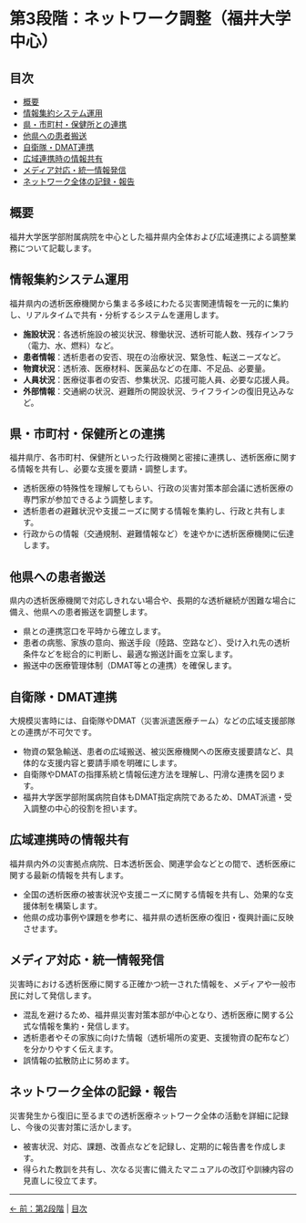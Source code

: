 # 第3段階：ネットワーク調整（福井大学中心）

## 目次

- [概要](#概要)
- [情報集約システム運用](#情報集約システム運用)
- [県・市町村・保健所との連携](#県市町村保健所との連携)
- [他県への患者搬送](#他県への患者搬送)
- [自衛隊・DMAT連携](#自衛隊dmat連携)
- [広域連携時の情報共有](#広域連携時の情報共有)
- [メディア対応・統一情報発信](#メディア対応統一情報発信)
- [ネットワーク全体の記録・報告](#ネットワーク全体の記録報告)

## 概要

福井大学医学部附属病院を中心とした福井県内全体および広域連携による調整業務について記載します。

## 情報集約システム運用

福井県内の透析医療機関から集まる多岐にわたる災害関連情報を一元的に集約し、リアルタイムで共有・分析するシステムを運用します。

- **施設状況**：各透析施設の被災状況、稼働状況、透析可能人数、残存インフラ（電力、水、燃料）など。
- **患者情報**：透析患者の安否、現在の治療状況、緊急性、転送ニーズなど。
- **物資状況**：透析液、医療材料、医薬品などの在庫、不足品、必要量。
- **人員状況**：医療従事者の安否、参集状況、応援可能人員、必要な応援人員。
- **外部情報**：交通網の状況、避難所の開設状況、ライフラインの復旧見込みなど。

## 県・市町村・保健所との連携

福井県庁、各市町村、保健所といった行政機関と密接に連携し、透析医療に関する情報を共有し、必要な支援を要請・調整します。

- 透析医療の特殊性を理解してもらい、行政の災害対策本部会議に透析医療の専門家が参加できるよう調整します。
- 透析患者の避難状況や支援ニーズに関する情報を集約し、行政と共有します。
- 行政からの情報（交通規制、避難情報など）を速やかに透析医療機関に伝達します。

## 他県への患者搬送

県内の透析医療機関で対応しきれない場合や、長期的な透析継続が困難な場合に備え、他県への患者搬送を調整します。

- 県との連携窓口を平時から確立します。
- 患者の病態、家族の意向、搬送手段（陸路、空路など）、受け入れ先の透析条件などを総合的に判断し、最適な搬送計画を立案します。
- 搬送中の医療管理体制（DMAT等との連携）を確保します。

## 自衛隊・DMAT連携

大規模災害時には、自衛隊やDMAT（災害派遣医療チーム）などの広域支援部隊との連携が不可欠です。

- 物資の緊急輸送、患者の広域搬送、被災医療機関への医療支援要請など、具体的な支援内容と要請手順を明確にします。
- 自衛隊やDMATの指揮系統と情報伝達方法を理解し、円滑な連携を図ります。
- 福井大学医学部附属病院自体もDMAT指定病院であるため、DMAT派遣・受入調整の中心的役割を担います。

## 広域連携時の情報共有

福井県内外の災害拠点病院、日本透析医会、関連学会などとの間で、透析医療に関する最新の情報を共有します。

- 全国の透析医療の被害状況や支援ニーズに関する情報を共有し、効果的な支援体制を構築します。
- 他県の成功事例や課題を参考に、福井県の透析医療の復旧・復興計画に反映させます。

## メディア対応・統一情報発信

災害時における透析医療に関する正確かつ統一された情報を、メディアや一般市民に対して発信します。

- 混乱を避けるため、福井県災害対策本部が中心となり、透析医療に関する公式な情報を集約・発信します。
- 透析患者やその家族に向けた情報（透析場所の変更、支援物資の配布など）を分かりやすく伝えます。
- 誤情報の拡散防止に努めます。

## ネットワーク全体の記録・報告

災害発生から復旧に至るまでの透析医療ネットワーク全体の活動を詳細に記録し、今後の災害対策に活かします。

- 被害状況、対応、課題、改善点などを記録し、定期的に報告書を作成します。
- 得られた教訓を共有し、次なる災害に備えたマニュアルの改訂や訓練内容の見直しに役立てます。

---
[← 前：第2段階](02-facility-response.md) | [目次](index.md)
